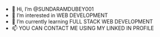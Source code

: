 - 👋 Hi, I’m @SUNDARAMDUBEY001
- 👀 I’m interested in WEB DEVELOPMENT
- 🌱 I’m currently learning FULL STACK WEB DEVELOPMENT 
- 📫 YOU CAN CONTACT ME USING MY LINKED IN PROFILE

<!---
SUNDARAMDUBEY001/SUNDARAMDUBEY001 is a ✨ special ✨ repository because its `README.md` (this file) appears on your GitHub profile.
You can click the Preview link to take a look at your changes.
--->

